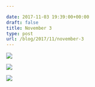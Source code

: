 ```yaml
---

date: 2017-11-03 19:39:00+00:00
draft: false
title: November 3
type: post
url: /blog/2017/11/november-3
---
```




  
![](/images/2017-11-03-201711november-3/IMG_2537.jpg)

  

  
![](/images/2017-11-03-201711november-3/IMG_2539.jpg)

  

  
![](/images/2017-11-03-201711november-3/IMG_2540.jpg)

  


